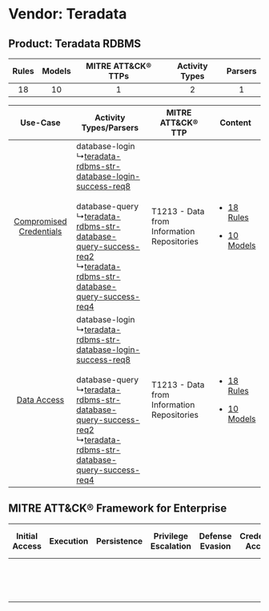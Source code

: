 Vendor: Teradata
================
Product: Teradata RDBMS
-----------------------
| Rules | Models | MITRE ATT&CK® TTPs | Activity Types | Parsers |
|:-----:|:------:|:------------------:|:--------------:|:-------:|
|  18   |   10   |         1          |       2        |    1    |

|    Use-Case    | Activity Types/Parsers    | MITRE ATT&CK® TTP    | Content    |
|:----:| ---- | ---- | ---- |
| [Compromised Credentials](../../../UseCases/uc_compromised_credentials.md) |  database-login<br> ↳[teradata-rdbms-str-database-login-success-req8](Ps/pC_teradatardbmsstrdatabaseloginsuccessreq8.md)<br><br> database-query<br> ↳[teradata-rdbms-str-database-query-success-req2](Ps/pC_teradatardbmsstrdatabasequerysuccessreq2.md)<br> ↳[teradata-rdbms-str-database-query-success-req4](Ps/pC_teradatardbmsstrdatabasequerysuccessreq4.md)<br> | T1213 - Data from Information Repositories<br> | [<ul><li>18 Rules</li></ul><ul><li>10 Models</li></ul>](RM/r_m_teradata_teradata_rdbms_Compromised_Credentials.md) |
|    [Data Access](../../../UseCases/uc_data_access.md)    |  database-login<br> ↳[teradata-rdbms-str-database-login-success-req8](Ps/pC_teradatardbmsstrdatabaseloginsuccessreq8.md)<br><br> database-query<br> ↳[teradata-rdbms-str-database-query-success-req2](Ps/pC_teradatardbmsstrdatabasequerysuccessreq2.md)<br> ↳[teradata-rdbms-str-database-query-success-req4](Ps/pC_teradatardbmsstrdatabasequerysuccessreq4.md)<br> | T1213 - Data from Information Repositories<br> | [<ul><li>18 Rules</li></ul><ul><li>10 Models</li></ul>](RM/r_m_teradata_teradata_rdbms_Data_Access.md)    |

MITRE ATT&CK® Framework for Enterprise
--------------------------------------
| Initial Access | Execution | Persistence | Privilege Escalation | Defense Evasion | Credential Access | Discovery | Lateral Movement | Collection                                                                              | Command and Control | Exfiltration | Impact |
| -------------- | --------- | ----------- | -------------------- | --------------- | ----------------- | --------- | ---------------- | --------------------------------------------------------------------------------------- | ------------------- | ------------ | ------ |
|                |           |             |                      |                 |                   |           |                  | [Data from Information Repositories](https://attack.mitre.org/techniques/T1213)<br><br> |                     |              |        |